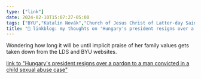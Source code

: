 ```yaml
---
type: ["link"]
date: 2024-02-10T15:07:27-05:00
tags: ["BYU","Katalin Novák","Church of Jesus Christ of Latter-day Saints"]
title: "🔗 linkblog: my thoughts on 'Hungary's president resigns over a pardon to a man convicted in a child sexual abuse case'"
---
```

Wondering how long it will be until implicit praise of her family values gets taken down from the LDS and BYU websites.

[link to "Hungary's president resigns over a pardon to a man convicted in a child sexual abuse case"](https://apnews.com/article/hungary-president-katalin-novak-resigns-child-abuse-fde3223061df720b6af8b4b6fae8025a)
